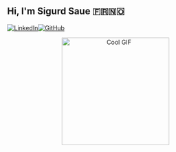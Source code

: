## Hi, I'm **Sigurd Saue** 🇫🇷🇳🇴

<p><a href="https://www.linkedin.com/in/sigurd-saue-197243207/" target="_blank"><img alt="LinkedIn" src="https://img.shields.io/badge/linkedin-%230077B5.svg?&style=for-the-badge&logo=linkedin&logoColor=white" /></a><a href="https://github.com/SigurdST" target="_blank"><img alt="GitHub" src="https://img.shields.io/badge/GitHub-%2312100E.svg?&style=for-the-badge&logo=Github&logoColor=white" /></a></p>

<p style="text-align: center;">
  <img src="https://media.giphy.com/media/JqmupuTVZYaQX5s094/giphy.gif" alt="Cool GIF" width="250" style="display: block; margin: auto;" />
</p>
